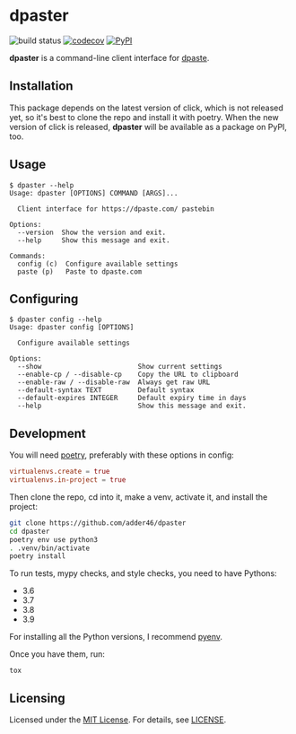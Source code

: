 # dpaster

![build status](https://github.com/adder46/dpaster/workflows/dpaster/badge.svg) [![codecov](https://codecov.io/gh/adder46/dpaster/branch/master/graph/badge.svg?token=5DMJ1FT8SB)](https://codecov.io/gh/adder46/dpaster) [![PyPI](https://img.shields.io/badge/status-stable-brightgreen.svg)](https://pypi.org/project/thepaster/3.3.0/)

**dpaster** is a command-line client interface for [dpaste](https://dpaste.com/).

## Installation

This package depends on the latest version of click, which is not released yet, so it's best to clone the repo and install it with poetry.
When the new version of click is released, **dpaster** will be available as a package on PyPI, too.

## Usage

```
$ dpaster --help
Usage: dpaster [OPTIONS] COMMAND [ARGS]...

  Client interface for https://dpaste.com/ pastebin

Options:
  --version  Show the version and exit.
  --help     Show this message and exit.

Commands:
  config (c)  Configure available settings
  paste (p)   Paste to dpaste.com
```

## Configuring

```
$ dpaster config --help
Usage: dpaster config [OPTIONS]

  Configure available settings

Options:
  --show                        Show current settings
  --enable-cp / --disable-cp    Copy the URL to clipboard
  --enable-raw / --disable-raw  Always get raw URL
  --default-syntax TEXT         Default syntax
  --default-expires INTEGER     Default expiry time in days
  --help                        Show this message and exit.
```

## Development

You will need [poetry](https://github.com/python-poetry/poetry), preferably with these options in config:

```toml
virtualenvs.create = true
virtualenvs.in-project = true
```

Then clone the repo, cd into it, make a venv, activate it, and install the project:

```sh
git clone https://github.com/adder46/dpaster
cd dpaster
poetry env use python3
. .venv/bin/activate
poetry install
```

To run tests, mypy checks, and style checks, you need to have Pythons:

- 3.6
- 3.7
- 3.8
- 3.9

For installing all the Python versions, I recommend [pyenv](https://github.com/pyenv/pyenv).

Once you have them, run:

```
tox
```

## Licensing

Licensed under the [MIT License](https://opensource.org/licenses/MIT). For details, see [LICENSE](https://github.com/adder46/dpaster/blob/master/LICENSE).


